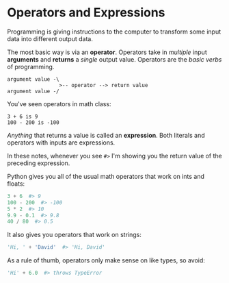 # Operators and Expressions
Programming is giving instructions to the computer to transform some input data into different output data.

The most basic way is via an **operator**.
Operators take in _multiple_ input **arguments** and **returns** a _single_ output value.
Operators are the _basic verbs_ of programming.

```
argument value -\
                 >-- operator --> return value
argument value -/
```

You've seen operators in math class:
```
3 + 6 is 9
100 - 200 is -100
```

_Anything_ that returns a value is called an **expression**.
Both literals and operators with inputs are expressions.

In these notes, whenever you see `#>` I'm showing you the return value of the preceding expression.

Python gives you all of the usual math operators that work on ints and floats:
```python
3 + 6  #> 9
100 - 200  #> -100
5 * 2  #> 10
9.9 - 0.1  #> 9.8
40 / 80  #> 0.5
```

It also gives you operators that work on strings:
```python
'Hi, ' + 'David'  #> 'Hi, David'
```

As a rule of thumb, operators only make sense on like types, so avoid:
```python
'Hi' + 6.0  #> throws TypeError
```

